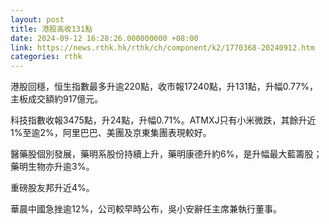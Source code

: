 ```yaml
---
layout: post
title: 港股高收131點
date: 2024-09-12 16:28:26.000000000 +08:00
link: https://news.rthk.hk/rthk/ch/component/k2/1770368-20240912.htm
categories: rthk
---
```


港股回穩，恒生指數最多升逾220點，收市報17240點，升131點，升幅0.77%，主板成交額約917億元。

科技指數收報3475點，升24點，升幅0.71%。ATMXJ只有小米微跌，其餘升近1%至逾2%，阿里巴巴、美團及京東集團表現較好。

醫藥股個別發展，藥明系股份持續上升，藥明康德升約6%，是升幅最大藍籌股；藥明生物亦升逾3%。

重磅股友邦升近4%。

華晨中國急挫逾12%，公司較早時公布，吳小安辭任主席兼執行董事。
